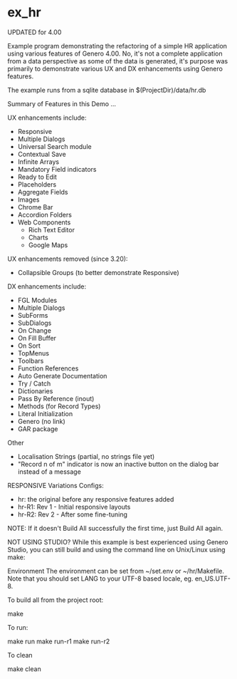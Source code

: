 # ex_hr
UPDATED for 4.00

Example program demonstrating the refactoring of a simple HR application
using various features of Genero 4.00. No, it's not a complete application
from a data perspective as some of the data is generated,
it's purpose was primarily to demonstrate various UX and DX enhancements
using Genero features.

The example runs from a sqlite database in
$(ProjectDir)/data/hr.db

Summary of Features in this Demo ...

UX enhancements include:
* Responsive
* Multiple Dialogs
* Universal Search module
* Contextual Save
* Infinite Arrays
* Mandatory Field indicators
* Ready to Edit
* Placeholders
* Aggregate Fields
* Images
* Chrome Bar
* Accordion Folders
* Web Components
  * Rich Text Editor
  * Charts
  * Google Maps

UX enhancements removed (since 3.20):
* Collapsible Groups (to better demonstrate Responsive)

DX enhancements include:
* FGL Modules
* Multiple Dialogs
* SubForms
* SubDialogs
* On Change
* On Fill Buffer
* On Sort
* TopMenus
* Toolbars
* Function References
* Auto Generate Documentation
* Try / Catch
* Dictionaries
* Pass By Reference (inout)
* Methods (for Record Types)
* Literal Initialization
* Genero (no link)
* GAR package

Other
* Localisation Strings (partial, no strings file yet)
* "Record n of m" indicator is now an inactive button on the dialog bar instead of a message


RESPONSIVE Variations
Configs:
* hr: the original before any responsive features added
* hr-R1: Rev 1 - Initial responsive layouts
* hr-R2: Rev 2 - After some fine-tuning

NOTE: If it doesn't Build All successfully the first time, just Build All again.


NOT USING STUDIO?
While this example is best experienced using Genero Studio, you can still build and using the command line on Unix/Linux using make:

Environment
The environment can be set from ~/set.env or ~/hr/Makefile.
Note that you should set LANG to your UTF-8 based locale, eg. en_US.UTF-8.

To build all from the project root:

  make

To run:

  make run
  make run-r1
  make run-r2

To clean

  make clean
